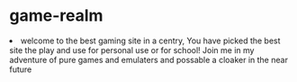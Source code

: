 # game-realm

<li>welcome to the best gaming site in a centry, You have picked the best site the play and use for personal use or for school! Join me in my adventure of pure games and emulaters and possable a cloaker in the near future</li>
